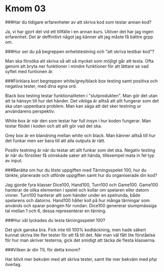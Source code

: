 ---
---
Kmom 03
=========================


###Har du tidigare erfarenheter av att skriva kod som testar annan kod?

Ja, vi har gjort det vid ett tillfälle i en annan kurs.
Utöver det har jag ingen erfarenhet.
Det är deffinitivt något jag känner att jag måste få bättre grpp om.

###Hur ser du på begreppen enhetstestning och “att skriva testbar kod”?

Man ska försöka att skriva så att så mycket som möjligt går att testa. Ofta genom att bryta ner funktioner i mindre funktioner för att lättare se vad syftet med funtionen är.

###Förklara kort begreppen white/grey/black box testing samt positiva och negativa tester, med dina egna ord.

Black box testing testar funktionaliteten i "slutprodukten".
Man gör det utan att ta hänsyn till hur det händer.
Det viktiga är alltså att allt fungerar som det ska utan uppenbara problem. Man kan säga att det sker testning ur användarens perspektiv.

White box är när den som testar har full insyn i hur koden fungerar.
Man testar flödet i koden och att allt gör vad det ska.

Grey box är en blandning mellan white och black.
Man känner alltså till hur det funkar men ser bara till att alla outputs är rätt.

Positiv testning är när du testar att allt funkar som det ska.
Negativ testing är när du försöker få oönskade saker att hända, tillexempel mata in fel typ av input.

###Berätta om hur du löste uppgiften med Tärningsspelet 100, hur du tänkte, planerade och utförde uppgiften samt hur du organiserade din kod?

Jag gjorde fyra klasser Dice100, Hand100, Turn100 och Game100.
Game100 hanterar de olika elementen i spelet och kollar om spelaren eller datorn vinner.
Turn100 hanterar allt som händer under en spelrunda, både spelarens och datorns.
Hand100 håller koll på hur många tärningar som används och sparar poängen för rundan.
Dice100 genererar slumpmässiga tal mellan 1 och 6, dessa representerar en tärning.

###Hur väl lyckades du testa tärningsspelet 100?

Det gick ganska bra.
Fick inte till 100% kodtäckning, men hade säkert kunnat skriva lite fler tester för att få till det.
När man väl fått lite förståelse för hur man skriver testerna, gick det smidigt att täcka de flesta klasserna.

###Vilken är din TIL för detta kmom?

Har blivit mer bekväm med att skriva tester, samt lite mer bekväm med php överlag.
